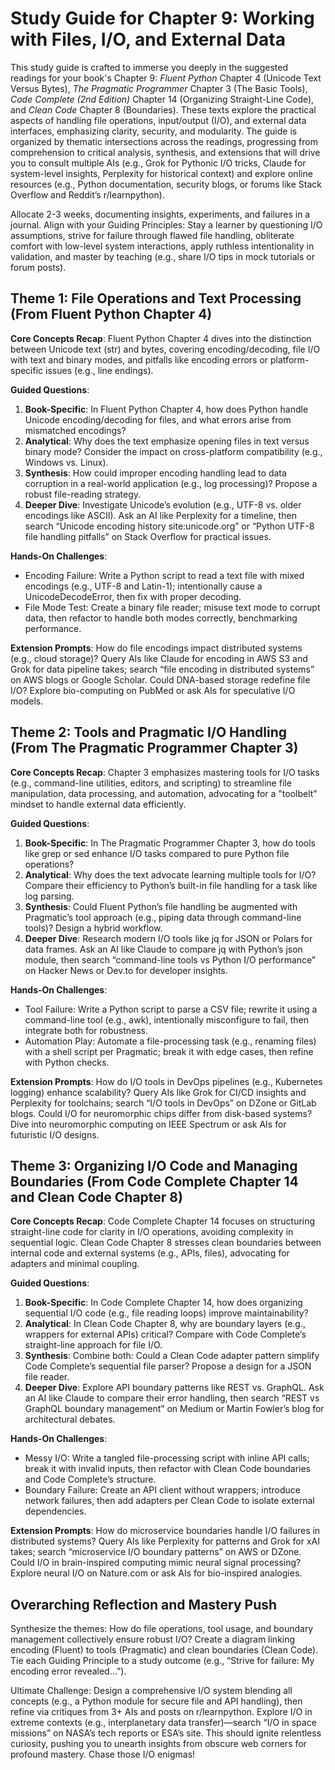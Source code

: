 # Study Guide for Chapter 9: Working with Files, I/O, and External Data

This study guide is crafted to immerse you deeply in the suggested readings for your book's Chapter 9: *Fluent Python* Chapter 4 (Unicode Text Versus Bytes), *The Pragmatic Programmer* Chapter 3 (The Basic Tools), *Code Complete (2nd Edition)* Chapter 14 (Organizing Straight-Line Code), and *Clean Code* Chapter 8 (Boundaries). These texts explore the practical aspects of handling file operations, input/output (I/O), and external data interfaces, emphasizing clarity, security, and modularity. The guide is organized by thematic intersections across the readings, progressing from comprehension to critical analysis, synthesis, and extensions that will drive you to consult multiple AIs (e.g., Grok for Pythonic I/O tricks, Claude for system-level insights, Perplexity for historical context) and explore online resources (e.g., Python documentation, security blogs, or forums like Stack Overflow and Reddit’s r/learnpython). 

Allocate 2-3 weeks, documenting insights, experiments, and failures in a journal. Align with your Guiding Principles: Stay a learner by questioning I/O assumptions, strive for failure through flawed file handling, obliterate comfort with low-level system interactions, apply ruthless intentionality in validation, and master by teaching (e.g., share I/O tips in mock tutorials or forum posts).

## Theme 1: File Operations and Text Processing (From Fluent Python Chapter 4)

**Core Concepts Recap**: Fluent Python Chapter 4 dives into the distinction between Unicode text (str) and bytes, covering encoding/decoding, file I/O with text and binary modes, and pitfalls like encoding errors or platform-specific issues (e.g., line endings).

**Guided Questions**:
1. **Book-Specific**: In Fluent Python Chapter 4, how does Python handle Unicode encoding/decoding for files, and what errors arise from mismatched encodings?
2. **Analytical**: Why does the text emphasize opening files in text versus binary mode? Consider the impact on cross-platform compatibility (e.g., Windows vs. Linux).
3. **Synthesis**: How could improper encoding handling lead to data corruption in a real-world application (e.g., log processing)? Propose a robust file-reading strategy.
4. **Deeper Dive**: Investigate Unicode’s evolution (e.g., UTF-8 vs. older encodings like ASCII). Ask an AI like Perplexity for a timeline, then search “Unicode encoding history site:unicode.org” or “Python UTF-8 file handling pitfalls” on Stack Overflow for practical issues.

**Hands-On Challenges**:
- Encoding Failure: Write a Python script to read a text file with mixed encodings (e.g., UTF-8 and Latin-1); intentionally cause a UnicodeDecodeError, then fix with proper decoding.
- File Mode Test: Create a binary file reader; misuse text mode to corrupt data, then refactor to handle both modes correctly, benchmarking performance.

**Extension Prompts**: How do file encodings impact distributed systems (e.g., cloud storage)? Query AIs like Claude for encoding in AWS S3 and Grok for data pipeline takes; search “file encoding in distributed systems” on AWS blogs or Google Scholar. Could DNA-based storage redefine file I/O? Explore bio-computing on PubMed or ask AIs for speculative I/O models.

## Theme 2: Tools and Pragmatic I/O Handling (From The Pragmatic Programmer Chapter 3)

**Core Concepts Recap**: Chapter 3 emphasizes mastering tools for I/O tasks (e.g., command-line utilities, editors, and scripting) to streamline file manipulation, data processing, and automation, advocating for a "toolbelt" mindset to handle external data efficiently.

**Guided Questions**:
1. **Book-Specific**: In The Pragmatic Programmer Chapter 3, how do tools like grep or sed enhance I/O tasks compared to pure Python file operations?
2. **Analytical**: Why does the text advocate learning multiple tools for I/O? Compare their efficiency to Python’s built-in file handling for a task like log parsing.
3. **Synthesis**: Could Fluent Python’s file handling be augmented with Pragmatic’s tool approach (e.g., piping data through command-line tools)? Design a hybrid workflow.
4. **Deeper Dive**: Research modern I/O tools like jq for JSON or Polars for data frames. Ask an AI like Claude to compare jq with Python’s json module, then search “command-line tools vs Python I/O performance” on Hacker News or Dev.to for developer insights.

**Hands-On Challenges**:
- Tool Failure: Write a Python script to parse a CSV file; rewrite it using a command-line tool (e.g., awk), intentionally misconfigure to fail, then integrate both for robustness.
- Automation Play: Automate a file-processing task (e.g., renaming files) with a shell script per Pragmatic; break it with edge cases, then refine with Python checks.

**Extension Prompts**: How do I/O tools in DevOps pipelines (e.g., Kubernetes logging) enhance scalability? Query AIs like Grok for CI/CD insights and Perplexity for toolchains; search “I/O tools in DevOps” on DZone or GitLab blogs. Could I/O for neuromorphic chips differ from disk-based systems? Dive into neuromorphic computing on IEEE Spectrum or ask AIs for futuristic I/O designs.

## Theme 3: Organizing I/O Code and Managing Boundaries (From Code Complete Chapter 14 and Clean Code Chapter 8)

**Core Concepts Recap**: Code Complete Chapter 14 focuses on structuring straight-line code for clarity in I/O operations, avoiding complexity in sequential logic. Clean Code Chapter 8 stresses clean boundaries between internal code and external systems (e.g., APIs, files), advocating for adapters and minimal coupling.

**Guided Questions**:
1. **Book-Specific**: In Code Complete Chapter 14, how does organizing sequential I/O code (e.g., file reading loops) improve maintainability?
2. **Analytical**: In Clean Code Chapter 8, why are boundary layers (e.g., wrappers for external APIs) critical? Compare with Code Complete’s straight-line approach for file I/O.
3. **Synthesis**: Combine both: Could a Clean Code adapter pattern simplify Code Complete’s sequential file parser? Propose a design for a JSON file reader.
4. **Deeper Dive**: Explore API boundary patterns like REST vs. GraphQL. Ask an AI like Claude to compare their error handling, then search “REST vs GraphQL boundary management” on Medium or Martin Fowler’s blog for architectural debates.

**Hands-On Challenges**:
- Messy I/O: Write a tangled file-processing script with inline API calls; break it with invalid inputs, then refactor with Clean Code boundaries and Code Complete’s structure.
- Boundary Failure: Create an API client without wrappers; introduce network failures, then add adapters per Clean Code to isolate external dependencies.

**Extension Prompts**: How do microservice boundaries handle I/O failures in distributed systems? Query AIs like Perplexity for patterns and Grok for xAI takes; search “microservice I/O boundary patterns” on AWS or DZone. Could I/O in brain-inspired computing mimic neural signal processing? Explore neural I/O on Nature.com or ask AIs for bio-inspired analogies.

## Overarching Reflection and Mastery Push

Synthesize the themes: How do file operations, tool usage, and boundary management collectively ensure robust I/O? Create a diagram linking encoding (Fluent) to tools (Pragmatic) and clean boundaries (Clean Code). Tie each Guiding Principle to a study outcome (e.g., “Strive for failure: My encoding error revealed…”).

Ultimate Challenge: Design a comprehensive I/O system blending all concepts (e.g., a Python module for secure file and API handling), then refine via critiques from 3+ AIs and posts on r/learnpython. Explore I/O in extreme contexts (e.g., interplanetary data transfer)—search “I/O in space missions” on NASA’s tech reports or ESA’s site. This should ignite relentless curiosity, pushing you to unearth insights from obscure web corners for profound mastery. Chase those I/O enigmas!